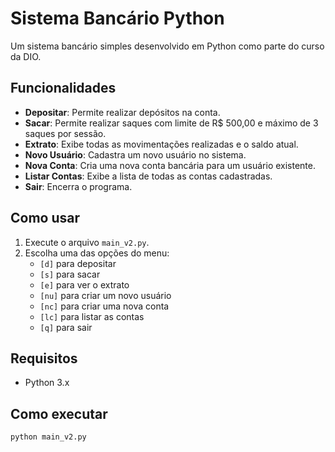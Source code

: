 # Sistema Bancário Python

Um sistema bancário simples desenvolvido em Python como parte do curso da DIO.

## Funcionalidades

- **Depositar**: Permite realizar depósitos na conta.
- **Sacar**: Permite realizar saques com limite de R$ 500,00 e máximo de 3 saques por sessão.
- **Extrato**: Exibe todas as movimentações realizadas e o saldo atual.
- **Novo Usuário**: Cadastra um novo usuário no sistema.
- **Nova Conta**: Cria uma nova conta bancária para um usuário existente.
- **Listar Contas**: Exibe a lista de todas as contas cadastradas.
- **Sair**: Encerra o programa.

## Como usar

1. Execute o arquivo `main_v2.py`.
2. Escolha uma das opções do menu:
   - `[d]` para depositar
   - `[s]` para sacar
   - `[e]` para ver o extrato
   - `[nu]` para criar um novo usuário
   - `[nc]` para criar uma nova conta
   - `[lc]` para listar as contas
   - `[q]` para sair

## Requisitos

- Python 3.x

## Como executar

```bash
python main_v2.py
```
